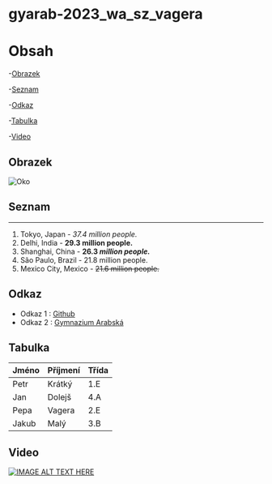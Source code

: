 # gyarab-2023_wa_sz_vagera
# Obsah
-[Obrazek](#Obrazek)

-[Seznam](#Seznam)

-[Odkaz](#Odkaz)

-[Tabulka](#Tabulka)

-[Video](#Video)
## Obrazek
![Oko](https://www.simplilearn.com/ice9/free_resources_article_thumb/what_is_image_Processing.jpg)
## Seznam
***
1. Tokyo, Japan - _37.4 million people._
2. Delhi, India - __29.3 million people.__
3. Shanghai, China - **26.3 _million people._**
4. São Paulo, Brazil - 21.8 million people.
5. Mexico City, Mexico - ~~21.6 million people.~~
## Odkaz
* Odkaz 1 : [Github](https://github.com/gyarab/2023_wa_sz_vagera)
* Odkaz 2 : [Gymnazium Arabská](https://www.gyarab.cz/)
## Tabulka
| Jméno         | Příjmení      | Třída    |
| ------------- | ------------- | -------- |
| Petr          | Krátký        | 1.E  |
| Jan           | Dolejš        | 4.A  |
| Pepa          | Vagera        | 2.E  |
| Jakub         | Malý          | 3.B  |
## Video
[![IMAGE ALT TEXT HERE](https://obchodhorze.cz/dw/image/v2/AATB_PRD/on/demandware.static/-/Sites-main-catalog/default/dwcf4aeb62/horze/58158_RE_1.jpeg?sw=1600&q=100&filename=horze-hobby-horse-red.jpg)](https://www.youtube.com/watch?v=9wZZVmHfKCY)
